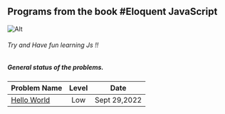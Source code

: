 ## Programs from the book #Eloquent JavaScript 
 ![Alt](https://i.gr-assets.com/images/S/compressed.photo.goodreads.com/books/1523918363i/39866497._UY630_SR1200,630_.jpg)


###### Try and Have fun learning Js !!


##### General status of the problems.

| Problem Name                        | Level    |  Date            |
| ----------------------------------- | :------: |  :-----------:   |
| [Hello World](./hello-world/)                         | Low      |Sept 29,2022    |
